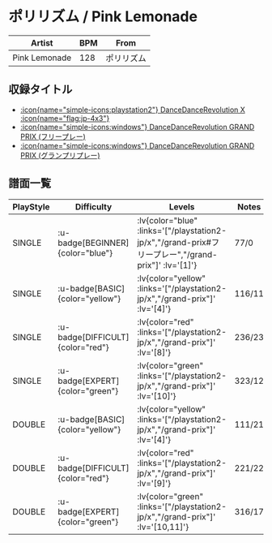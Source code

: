 # ポリリズム / Pink Lemonade

|Artist|BPM|From|
|------|---|----|
|Pink Lemonade|128|ポリリズム|

## 収録タイトル

- [ :icon{name="simple-icons:playstation2"} DanceDanceRevolution X :icon{name="flag:jp-4x3"} ](/playstation2-jp/x)
- [ :icon{name="simple-icons:windows"} DanceDanceRevolution GRAND PRIX (フリープレー)](/grand-prix#フリープレー)
- [ :icon{name="simple-icons:windows"} DanceDanceRevolution GRAND PRIX (グランプリプレー)](/grand-prix)

## 譜面一覧

|PlayStyle|Difficulty|Levels|Notes|Movie|
|---------|----------|------|-----|-----|
|SINGLE| :u-badge[BEGINNER]{color="blue"} | :lv{color="blue" :links='["/playstation2-jp/x","/grand-prix#フリープレー","/grand-prix"]' :lv='[1]'} |77/0||
|SINGLE| :u-badge[BASIC]{color="yellow"} | :lv{color="yellow" :links='["/playstation2-jp/x","/grand-prix"]' :lv='[4]'} |116/11||
|SINGLE| :u-badge[DIFFICULT]{color="red"} | :lv{color="red" :links='["/playstation2-jp/x","/grand-prix"]' :lv='[8]'} |236/23||
|SINGLE| :u-badge[EXPERT]{color="green"} | :lv{color="green" :links='["/playstation2-jp/x","/grand-prix"]' :lv='[10]'} |323/12||
|DOUBLE| :u-badge[BASIC]{color="yellow"} | :lv{color="yellow" :links='["/playstation2-jp/x","/grand-prix"]' :lv='[4]'} |111/21||
|DOUBLE| :u-badge[DIFFICULT]{color="red"} | :lv{color="red" :links='["/playstation2-jp/x","/grand-prix"]' :lv='[9]'} |221/22||
|DOUBLE| :u-badge[EXPERT]{color="green"} | :lv{color="green" :links='["/playstation2-jp/x","/grand-prix"]' :lv='[10,11]'} |316/17||
